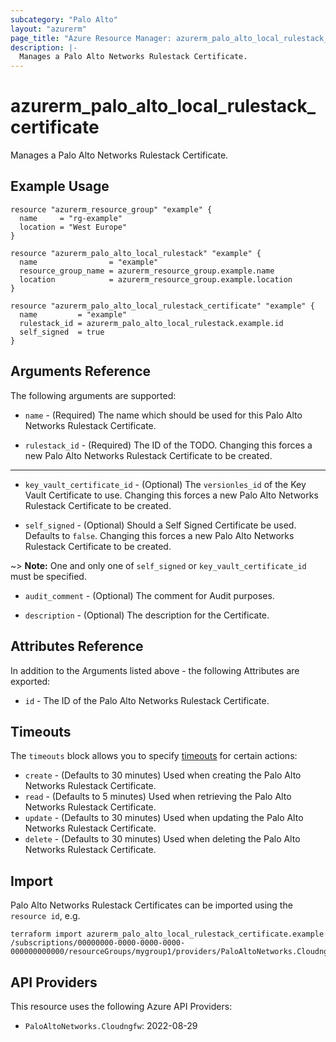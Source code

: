 ```yaml
---
subcategory: "Palo Alto"
layout: "azurerm"
page_title: "Azure Resource Manager: azurerm_palo_alto_local_rulestack_certificate"
description: |-
  Manages a Palo Alto Networks Rulestack Certificate.
---
```


# azurerm_palo_alto_local_rulestack_certificate

Manages a Palo Alto Networks Rulestack Certificate.

## Example Usage

```hcl
resource "azurerm_resource_group" "example" {
  name     = "rg-example"
  location = "West Europe"
}

resource "azurerm_palo_alto_local_rulestack" "example" {
  name                = "example"
  resource_group_name = azurerm_resource_group.example.name
  location            = azurerm_resource_group.example.location
}

resource "azurerm_palo_alto_local_rulestack_certificate" "example" {
  name         = "example"
  rulestack_id = azurerm_palo_alto_local_rulestack.example.id
  self_signed  = true
}
```

## Arguments Reference

The following arguments are supported:

* `name` - (Required) The name which should be used for this Palo Alto Networks Rulestack Certificate.

* `rulestack_id` - (Required) The ID of the TODO. Changing this forces a new Palo Alto Networks Rulestack Certificate to be created.

---

* `key_vault_certificate_id` - (Optional) The `versionles_id` of the Key Vault Certificate to use. Changing this forces a new Palo Alto Networks Rulestack Certificate to be created.

* `self_signed` - (Optional) Should a Self Signed Certificate be used. Defaults to `false`. Changing this forces a new Palo Alto Networks Rulestack Certificate to be created.

~> **Note:** One and only one of `self_signed` or `key_vault_certificate_id` must be specified.

* `audit_comment` - (Optional) The comment for Audit purposes.

* `description` - (Optional) The description for the Certificate.

## Attributes Reference

In addition to the Arguments listed above - the following Attributes are exported: 

* `id` - The ID of the Palo Alto Networks Rulestack Certificate.

## Timeouts

The `timeouts` block allows you to specify [timeouts](https://www.terraform.io/language/resources/syntax#operation-timeouts) for certain actions:

* `create` - (Defaults to 30 minutes) Used when creating the Palo Alto Networks Rulestack Certificate.
* `read` - (Defaults to 5 minutes) Used when retrieving the Palo Alto Networks Rulestack Certificate.
* `update` - (Defaults to 30 minutes) Used when updating the Palo Alto Networks Rulestack Certificate.
* `delete` - (Defaults to 30 minutes) Used when deleting the Palo Alto Networks Rulestack Certificate.

## Import

Palo Alto Networks Rulestack Certificates can be imported using the `resource id`, e.g.

```shell
terraform import azurerm_palo_alto_local_rulestack_certificate.example /subscriptions/00000000-0000-0000-0000-000000000000/resourceGroups/mygroup1/providers/PaloAltoNetworks.Cloudngfw/localRulestacks/myLocalRulestack/certificates/myCertificate
```

## API Providers
<!-- This section is generated, changes will be overwritten -->
This resource uses the following Azure API Providers:

* `PaloAltoNetworks.Cloudngfw`: 2022-08-29
